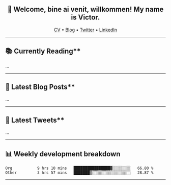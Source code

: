 <h2 align="center">👋 Welcome, bine ai venit, willkommen! My name is Victor. </h2>
<p align="center">
  <a href="https://dornea.nu/cv">CV</a> •
  <a href="https://blog.dornea.nu">Blog</a> •
  <a href="https://twitter.com/victordorneanu">Twitter</a> •
  <a href="https://www.linkedin.com/in/victor-dorneanu/">LinkedIn</a> 
</p>

  <!--
  **dorneanu/dorneanu** is a ✨ _special_ ✨ repository because its `README.md` (this file) appears on your GitHub profile.

  Here are some ideas to get you started:

  - 🔭 I’m currently working on ...
  - 🌱 I’m currently learning ...
  - 👯 I’m looking to collaborate on ...
  - 🤔 I’m looking for help with ...
  - 💬 Ask me about ...
  - 📫 How to reach me: ...
  - 😄 Pronouns: ...
  - ⚡ Fun fact: ...
  -->

---

## 📚 Currently Reading\*\*

<!--START_SECTION:books-->

...

<!--END_SECTION:books-->

---

## 📝 Latest Blog Posts\*\*

<!--START_SECTION:blog-->

...

<!--END_SECTION:blog-->

---

## 📱 Latest Tweets\*\*

<!--START_SECTION:twitter-->

...

<!--END_SECTION:twitter-->

---

## 📊 **Weekly development breakdown**

<!--START_SECTION:waka-->

```text
Org           9 hrs 10 mins   ████████████████▓░░░░░░░░   66.80 %
Other         3 hrs 57 mins   ███████▒░░░░░░░░░░░░░░░░░   28.87 %
```

<!--END_SECTION:waka-->

---
